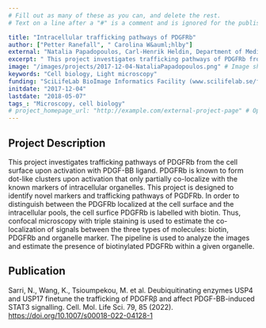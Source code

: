 ```yaml
---
# Fill out as many of these as you can, and delete the rest.
# Text on a line after a "#" is a comment and is ignored for the published page.

title: "Intracellular trafficking pathways of PDGFRb"
author: ["Petter Ranefall", " Carolina W&auml;hlby"]
external: "Natalia Papadopoulos, Carl-Henrik Heldin, Department of Medical Biochemistry and Microbiology, Uppsala Universiyty"
excerpt: " This project investigates trafficking pathways of PDGFRb from the cell surface upon activation with PDGF-BB ligand. PDGFRb is known to form dot-like clusters upon activation that only partially co-lo..."
image: "/images/projects/2017-12-04-NataliaPapadopoulos.png" # Image should be pushed to /images/projects/YYYY-MM-DD-projectid/ before
keywords: "Cell biology, Light microscopy"
funding: "SciLifeLab BioImage Informatics Facility (www.scilifelab.se/facilities/bioimage-informatics)"
initdate: "2017-12-04"
lastdate: "2018-05-07"
tags_: "Microscopy, cell biology"
# project_homepage_url: "http://example.com/external-project-page" # Optional external homepage for this project
---
```


## Project Description
 This project investigates trafficking pathways of PDGFRb from the cell surface upon activation with PDGF-BB ligand. PDGFRb is known to form dot-like clusters upon activation that only partially co-localize with the known markers of intracellular organelles. This project is designed to identify novel markers and trafficking pathways of PGDFRb. In order to distinguish between the PDGFRb localized at the cell surface and the intracellular pools, the cell surfice PDGFRb is labelled with biotin. Thus, confocal microscopy with triple staining is used to estimate the co-localization of signals between the three types of molecules: biotin, PDGFRb and organelle marker. The pipeline is used to analyze the images and estimate the presence of biotinylated PDGFRb within a given organelle. 
## Publication
Sarri, N., Wang, K., Tsioumpekou, M. et al. Deubiquitinating enzymes USP4 and USP17 finetune the trafficking of PDGFRβ and affect PDGF-BB-induced STAT3 signalling. Cell. Mol. Life Sci. 79, 85 (2022). https://doi.org/10.1007/s00018-022-04128-1
